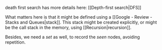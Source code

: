 death first search has more details here: [[Depth-first search|DFS]]

What matters here is that it might be defined using a [[Google - Review - Stacks and Queues|stack]]. This stack might be created explicitly, or might be the call stack in the memory, using [[Recursion|recursion]].

Besides, we need a *set* as well, to record the *seen* nodes, avoiding repetition.
